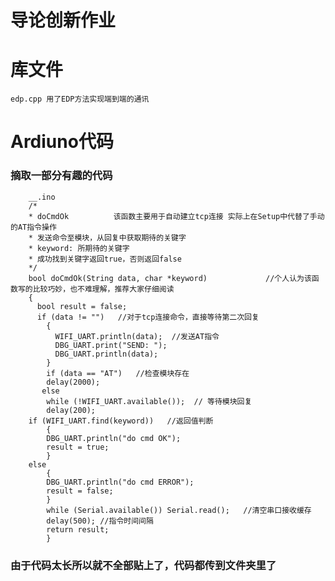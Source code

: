 # 导论创新作业

# 库文件
    edp.cpp 用了EDP方法实现端到端的通讯
# Ardiuno代码
### 摘取一部分有趣的代码
		__.ino
		/*
		* doCmdOk          该函数主要用于自动建立tcp连接 实际上在Setup中代替了手动的AT指令操作
		* 发送命令至模块，从回复中获取期待的关键字     
		* keyword: 所期待的关键字
		* 成功找到关键字返回true，否则返回false
		*/
		bool doCmdOk(String data, char *keyword)             //个人认为该函数写的比较巧妙，也不难理解，推荐大家仔细阅读
		{
		  bool result = false;	
		  if (data != "")   //对于tcp连接命令，直接等待第二次回复
 			{
  			  WIFI_UART.println(data);  //发送AT指令
  			  DBG_UART.print("SEND: ");
  			  DBG_UART.println(data);
  			}
  			if (data == "AT")   //检查模块存在
  		 	delay(2000);
  		   else
    		while (!WIFI_UART.available());  // 等待模块回复
			delay(200);
  		if (WIFI_UART.find(keyword))   //返回值判断
  			{
    		DBG_UART.println("do cmd OK");
 			result = true;
  			}
  		else
  			{
    		DBG_UART.println("do cmd ERROR");
    		result = false;
  			}
  			while (Serial.available()) Serial.read();   //清空串口接收缓存
 			delay(500); //指令时间间隔
  			return result;
			}
### 由于代码太长所以就不全部贴上了，代码都传到文件夹里了
    

